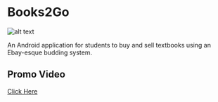 # Books2Go

![alt text](https://imgur.com/X8Iy8cR)

An Android application for students to buy and sell textbooks using an Ebay-esque budding system.

## Promo Video

[Click Here](https://vimeo.com/195128404)


